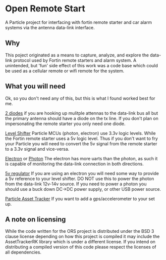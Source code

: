 # Open Remote Start

A Particle project for interfacing with fortin remote starter and car alarm systems
via the antenna data-link interface.


## Why

This poject originated as a means to capture, analyze, and explore the data-link
protocol used by Fortin remote starters and alarm system. A unintended, but 'fun'
side effect of this work was a code base which could be used as a cellular remote
or wifi remote for the system. 

## What you will need

Ok, so you don't need any of this, but this is what I found worked best for me.

[2 diodes](https://www.sparkfun.com/products/8589) if you are hooking up mulitple
attennas to the data-link bus all but the primary antenna should have a diode on
the tx line. If you don't plan on impersonating the remote starter you only need
one diode.

[Level Shifter](https://www.sparkfun.com/products/12009) Particle MCUs (photon, electron)
use 3.3v logic levels. While the Fortin remote starter uses a 5v logic level. Thus if
you don't want to fry your Particle you will need to convert the 5v signal from the
remote starter to a 3.3v signal and vice-versa.

[Electron](https://store.particle.io/collections/cellular/products/electron-3g-americas) or
[Photon](https://store.particle.io/collections/wifi/products/photon) The electron has more
uarts than the photon, as such it is capable of monitoring the data-link connection in
both directions.

[5v regulator](https://www.sparkfun.com/products/107) If you are using an electron you
will need some way to provide a 5v reference to your level shifter. DO NOT use this to
power the photon from the data-link 12v-14v source. If you need to power a photon you
should use a buck down DC->DC power supply, or other USB power source.

[Particle Asset Tracker](https://store.particle.io/products/asset-tracker-v2-components)
If you want to add a gps/accelerometer to your set up.

## A note on licensing

While the code written for the ORS project is distributed under the BSD 3 clause license
depending on how this project is compiled it may include the AssetTrackerRK
library which is under a different license. If you intend on distributing a compiled
version of this code please respect the licenses of all dependencies.
